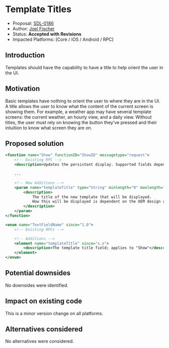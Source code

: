 # Template Titles

* Proposal: [SDL-0186](0186-template-titles.md)
* Author: [Joel Fischer](https://github.com/joeljfischer)
* Status: **Accepted with Revisions**
* Impacted Platforms: [Core / iOS / Android / RPC]

## Introduction

Templates should have the capability to have a title to help orient the user in the UI.

## Motivation

Basic templates have nothing to orient the user to where they are in the UI. A title allows the user to know what the content of the current screen is showing them. For example, a weather app may have several template screens: the current weather, an hourly view, and a daily view. Without titles, the user must rely on knowing the button they've pressed and their intuition to know what screen they are on.

## Proposed solution

```xml
<function name="Show" functionID="ShowID" messagetype="request">
    <!-- Existing RPC -->
    <description>Updates the persistent display. Supported fields depend on display capabilities</description>

    ...

    <!-- New Additions -->
    <param name="templateTitle" type="String" minlength="0" maxlength="100" mandatory="false">
        <description>
            The title of the new template that will be displayed. 
            How this will be displayed is dependent on the OEM design and implementation of the template.
        </description>
    </param>
</function>

<enum name="TextFieldName" since="1.0">
    <!-- Existing RPCs -->

    <!-- Additions -->
    <element name="templateTitle" since="x.x">
        <description>The template title field; applies to "Show"</description>
    </element>
</enum>
```

## Potential downsides

No downsides were identified.

## Impact on existing code

This is a minor version change on all platforms.

## Alternatives considered

No alternatives were considered.
